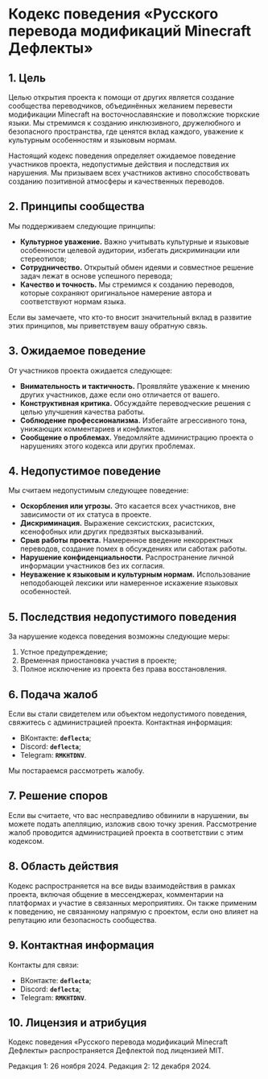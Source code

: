 # Кодекс поведения «Русского перевода модификаций Minecraft Дефлекты»

## 1. Цель

Целью открытия проекта к помощи от других является создание сообщества переводчиков, объединённых желанием перевести модификации Minecraft на восточнославянские и поволжские тюркские языки. Мы стремимся к созданию инклюзивного, дружелюбного и безопасного пространства, где ценятся вклад каждого, уважение к культурным особенностям и языковым нормам.

Настоящий кодекс поведения определяет ожидаемое поведение участников проекта, недопустимые действия и последствия их нарушения. Мы призываем всех участников активно способствовать созданию позитивной атмосферы и качественных переводов.

## 2. Принципы сообщества

Мы поддерживаем следующие принципы:

* **Культурное уважение.** Важно учитывать культурные и языковые особенности целевой аудитории, избегать дискриминации или стереотипов;
* **Сотрудничество.** Открытый обмен идеями и совместное решение задач лежат в основе успешного перевода;
* **Качество и точность.** Мы стремимся к созданию переводов, которые сохраняют оригинальное намерение автора и соответствуют нормам языка.

Если вы замечаете, что кто-то вносит значительный вклад в развитие этих принципов, мы приветствуем вашу обратную связь.

## 3. Ожидаемое поведение

От участников проекта ожидается следующее:

* **Внимательность и тактичность.** Проявляйте уважение к мнению других участников, даже если оно отличается от вашего.  
* **Конструктивная критика.** Обсуждайте переводческие решения с целью улучшения качества работы.  
* **Соблюдение профессионализма.** Избегайте агрессивного тона, унижающих комментариев и конфликтов.  
* **Сообщение о проблемах.** Уведомляйте администрацию проекта о нарушениях этого кодекса или других проблемах.  

## 4. Недопустимое поведение

Мы считаем недопустимым следующее поведение:

* **Оскорбления или угрозы.** Это касается всех участников, вне зависимости от их статуса в проекте.  
* **Дискриминация.** Выражение сексистских, расистских, ксенофобных или других предвзятых высказываний.  
* **Срыв работы проекта.** Намеренное введение некорректных переводов, создание помех в обсуждениях или саботаж работы.  
* **Нарушение конфиденциальности.** Распространение личной информации участников без их согласия.  
* **Неуважение к языковым и культурным нормам.** Использование неподобающей лексики или намеренное искажение языковых особенностей.  

## 5. Последствия недопустимого поведения

За нарушение кодекса поведения возможны следующие меры:

1. Устное предупреждение;
2. Временная приостановка участия в проекте;
3. Полное исключение из проекта без права восстановления.

## 6. Подача жалоб

Если вы стали свидетелем или объектом недопустимого поведения, свяжитесь с администрацией проекта. Контактная информация:

* ВКонтакте: **`deflecta`**;
* Discord: **`deflecta`**;
* Telegram: **`RMKHTDNV`**.

Мы постараемся рассмотреть жалобу.

## 7. Решение споров

Если вы считаете, что вас несправедливо обвинили в нарушении, вы можете подать апелляцию, изложив свою точку зрения. Рассмотрение жалоб проводится администрацией проекта в соответствии с этим кодексом.

## 8. Область действия

Кодекс распространяется на все виды взаимодействия в рамках проекта, включая общение в мессенджерах, комментарии на платформах и участие в связанных мероприятиях. Он также применим к поведению, не связанному напрямую с проектом, если оно влияет на репутацию или безопасность сообщества.

## 9. Контактная информация

Контакты для связи:

* ВКонтакте: **`deflecta`**;
* Discord: **`deflecta`**;
* Telegram: **`RMKHTDNV`**.

## 10. Лицензия и атрибуция

Кодекс поведения «Русского перевода модификаций Minecraft Дефлекты» распространяется Дефлектой под лицензией MIT.

Редакция 1: 26 ноября 2024.
Редакция 2: 12 декабря 2024.
